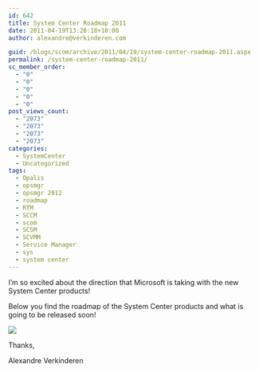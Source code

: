 ```yaml
---
id: 642
title: System Center Roadmap 2011
date: 2011-04-19T13:20:18+10:00
author: alexandre@verkinderen.com

guid: /blogs/scom/archive/2011/04/19/system-center-roadmap-2011.aspx
permalink: /system-center-roadmap-2011/
sc_member_order:
  - "0"
  - "0"
  - "0"
  - "0"
  - "0"
post_views_count:
  - "2073"
  - "2073"
  - "2073"
  - "2073"
categories:
  - SystemCenter
  - Uncategorized
tags:
  - Opalis
  - opsmgr
  - opsmgr 2012
  - roadmap
  - RTM
  - SCCM
  - scom
  - SCSM
  - SCVMM
  - Service Manager
  - sys
  - system center
---
```

I’m so excited about the direction that Microsoft is taking with the new System Center products! 

Below you find the roadmap of the System Center products and what is going to be released soon!

![](http://www.hyper-v.nu/blogs/hans/wp-content/uploads/2011/03/image49.png) 

Thanks,

Alexandre Verkinderen
